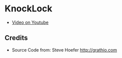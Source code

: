 # KnockLock

* [Video on Youtube](https://youtu.be/EutBgTU2BIY)

## Credits
* Source Code from: Steve Hoefer http://grathio.com
